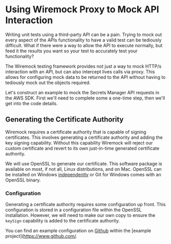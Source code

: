 # Using Wiremock Proxy to Mock API Interaction

Writing unit tests using a third-party API can be a pain. Trying to mock out every aspect of the
APIs functionality to have a valid test can be tediously difficult. What if there were a way to
allow the API to execute normally, but feed it the results you want so your test to accurately test
your functionality?

The Wiremock testing framework provides not just a way to mock HTTP/s interaction with an API, but
can also intercept lives calls via proxy. This allows for configuring mock data to be returned to
the API without having to tediously mock out the objects required.

Let's construct an example to mock the Secrets Manager API requests in the AWS SDK. First we'll need
to complete some a one-time step, then we'll get into the code details.

## Generating the Certificate Authority

Wiremock requires a certificate authority that is capable of signing certificates. This involves
generating a certificate authority and adding the key signing capability. Without this capability
Wiremock will reject our custom certificate and revert to its own just-in-time generated certificate
authority.

We will use OpenSSL to generate our certificate. This software package is available on most, if
not all, Linux distributions, and on Mac. OpenSSL can be installed on Windows
[independently](https://wiki.openssl.org/index.php/Binaries) or Git for Windows comes with an
OpenSSL binary.

### Configuration

Generating a certificate authority requires some configuration up front. This configuration is
stored in a configuration file within the OpenSSL installation. However, we will need to make our
own copy to ensure the `keySign` capability is added to the certificate authority.

You can find an example configuration on [Github](https://www.github.com/) within the [example
project](https://www.github.com/. 
